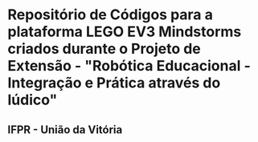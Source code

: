 # Repositório de Códigos para a plataforma LEGO EV3 Mindstorms criados durante o Projeto de Extensão - "Robótica Educacional - Integração e Prática através do lúdico"
## IFPR - União da Vitória

